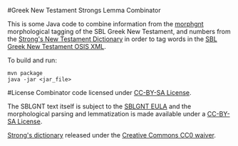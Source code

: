 #Greek New Testament Strongs Lemma Combinator

This is some Java code to combine information from the [morphgnt](https://github.com/morphgnt/sblgnt) morphological tagging of the SBL Greek New Testament, and numbers from the [Strong's New Testament Dictionary](https://github.com/morphgnt/strongs-dictionary-xml) in order to tag words in the [SBL Greek New Testament OSIS XML](https://github.com/scott-fleischman/sblgnt-osis).

To build and run:
```
mvn package
java -jar <jar_file>
```

#License
Combinator code licensed under [CC-BY-SA License](https://creativecommons.org/licenses/by-sa/3.0/).

The SBLGNT text itself is subject to the [SBLGNT EULA](http://sblgnt.com/license/) and the morphological parsing and lemmatization is made available under a [CC-BY-SA License](https://creativecommons.org/licenses/by-sa/3.0/).

[Strong's dictionary](https://github.com/morphgnt/strongs-dictionary-xml) released under the [Creative Commons CC0 waiver](https://creativecommons.org/publicdomain/zero/1.0/).